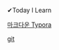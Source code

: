 ✔Today I Learn


[마크다운 Typora](https://github.com/na-hyeong9/TIL/tree/master/markdown)

[git](https://github.com/na-hyeong9/TIL/tree/master/git)
